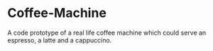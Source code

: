 # Coffee-Machine
A code prototype of a real life coffee machine which could serve an espresso, a latte and a cappuccino.
